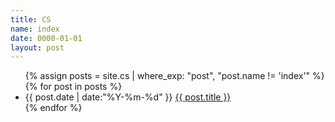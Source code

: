 ```yaml
---
title: CS
name: index
date: 0000-01-01
layout: post
---
```


<ul class="listing">
{% assign posts = site.cs | where_exp: "post", "post.name != 'index'" %}
{% for post in posts %}
  <li class="listing-item">
  <time datetime="{{ post.date | date:"%Y-%m-%d" }}">{{ post.date | date:"%Y-%m-%d" }}</time>
  <a href="{{ post.url }}" title="{{ post.title }}">{{ post.title }}</a>
  </li>
{% endfor %}
</ul>